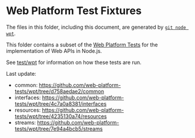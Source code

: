 # Web Platform Test Fixtures

The files in this folder, including this document,
are generated by [`git node wpt`][].

This folder contains a subset of the [Web Platform Tests][] for the
implementation of Web APIs in Node.js.

See [test/wpt](../../wpt/README.md) for information on how these tests are run.

Last update:

- common: https://github.com/web-platform-tests/wpt/tree/d758aedae2/common
- interfaces: https://github.com/web-platform-tests/wpt/tree/4c7a0a8381/interfaces
- resources: https://github.com/web-platform-tests/wpt/tree/4235130a74/resources
- streams: https://github.com/web-platform-tests/wpt/tree/7e94a4bcb5/streams

[Web Platform Tests]: https://github.com/web-platform-tests/wpt
[`git node wpt`]: https://github.com/nodejs/node-core-utils/blob/master/docs/git-node.md#git-node-wpt
